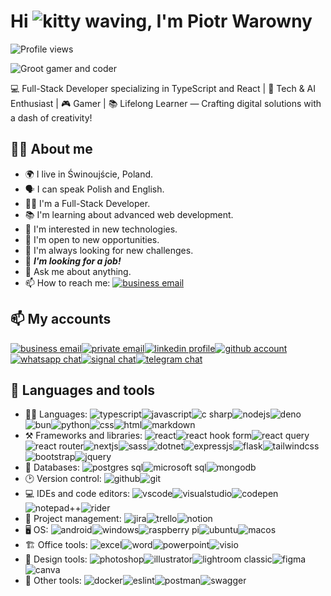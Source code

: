 # Hi ![kitty waving][waving], I'm Piotr Warowny

![Profile views](https://komarev.com/ghpvc/?username=Zachiel&color=blue)

![Groot gamer and coder](https://i.imgur.com/sNcB4uC.jpg)

💻 Full-Stack Developer specializing in TypeScript and React | 🤖 Tech & AI Enthusiast | 🎮 Gamer | 📚 Lifelong Learner — Crafting digital solutions with a dash of creativity!

## 👨‍💻 About me

-   🌍 I live in Świnoujście, Poland.
-   🗣️ I can speak Polish and English.
-   👨‍💻 I'm a Full-Stack Developer.
-   📚 I'm learning about advanced web development.
-   🤔 I'm interested in new technologies.
-   📱 I'm open to new opportunities.
-   📝 I'm always looking for new challenges.
-   🏢 _**I'm looking for a job!**_
-   💬 Ask me about anything.
-   📫 How to reach me: [![business email][protonmail]][protonmailto]

## 📫 My accounts

[![business email][protonmail]][protonmailto][![private email][gmail]][gmailmailto][![linkedin profile][linkedin]][linkedinlink][![github account][github]][githublink][![whatsapp chat][whatsapp]][whatsapplink][![signal chat][signal]][signallink][![telegram chat][telegram]][telegramlink]

## 🧰 Languages and tools

-   👨‍💻 Languages: ![typescript][langtypescript]![javascript][langjavascript]![c sharp][langcsharp]![nodejs][langnodejs]![deno][deno]![bun][bun]![python][langpython]![css][langcss]![html][langhtml]![markdown][langmarkdown]
-   ⚒️ Frameworks and libraries: ![react][react]![react hook form][reacthookform]![react query][reactquery]![react router][reactrouter]![nextjs][nextjs]![sass][sass]![dotnet][dotnet]![expressjs][express]![flask][flask]![tailwindcss][tailwind]![bootstrap][bootstrap]![jquery][jquery]
-   💽 Databases: ![postgres sql][dbpostgres]![microsoft sql][dbmssql]![mongodb][dbmongo]
-   🕑 Version control: ![github][github]![git][git]
-   💻 IDEs and code editors: ![vscode][vscode]![visualstudio][visualstudio]![codepen][codepen]![notepad++][notepad++]![rider][rider]
-   🏢 Project management: ![jira][jira]![trello][trello]![notion][notion]
-   🖥️ OS: ![android][android]![windows][windows]![raspberry pi][raspberrypi]![ubuntu][ubuntu]![macos][macos]
-   🏗️ Office tools: ![excel][excel]![word][word]![powerpoint][powerpoint]![visio][visio]
-   🎨 Design tools: ![photoshop][designphotoshop]![illustrator][designillustrator]![lightroom classic][designlightroom]![figma][designfigma]![canva][designcanva]
-   🔧 Other tools: ![docker][docker]![eslint][eslint]![postman][postman]![swagger][swagger]

<!-- gifs and images -->

[waving]: https://i.imgur.com/09i14aX.gif

<!-- contact links -->

[protonmailto]: mailto:pwarowny@pm.me?subject=from-github
[gmailmailto]: mailto:ezehiel182@gmail.com?subject=from-github
[linkedinlink]: https://www.linkedin.com/in/piotr-warowny/
[githublink]: https://github.com/Zachiel
[whatsapplink]: https://wa.link/wfluri
[signallink]: https://signal.me/#p/+48510155398
[telegramlink]: https://t.me/zachiel182

<!-- contact badges -->

[protonmail]: https://img.shields.io/badge/ProtonMail-purple?style=for-the-badge&logo=protonmail&logoColor=white
[gmail]: https://img.shields.io/badge/Gmail-D14836?style=for-the-badge&logo=gmail&logoColor=white
[linkedin]: https://img.shields.io/badge/linkedin-%230077B5.svg?style=for-the-badge&logo=linkedin&logoColor=white
[github]: https://img.shields.io/badge/github-%23121011.svg?style=for-the-badge&logo=github&logoColor=white
[whatsapp]: https://img.shields.io/badge/WhatsApp-25D366?style=for-the-badge&logo=whatsapp&logoColor=white
[telegram]: https://img.shields.io/badge/Telegram-2CA5E0?style=for-the-badge&logo=telegram&logoColor=white
[signal]: https://img.shields.io/badge/Signal-%23039BE5.svg?style=for-the-badge&logo=Signal&logoColor=white

<!-- tech badges -->
<!-- languages -->

[langtypescript]: https://img.shields.io/badge/typescript-%23007ACC.svg?style=for-the-badge&logo=typescript&logoColor=white
[langcsharp]: https://img.shields.io/badge/c%23-purple.svg?style=for-the-badge&logo=c-sharp&logoColor=white
[langcss]: https://img.shields.io/badge/css3-%231572B6.svg?style=for-the-badge&logo=css3&logoColor=white
[langhtml]: https://img.shields.io/badge/html5-%23E34F26.svg?style=for-the-badge&logo=html5&logoColor=white
[langjavascript]: https://img.shields.io/badge/javascript-%23323330.svg?style=for-the-badge&logo=javascript&logoColor=%23F7DF1E
[langmarkdown]: https://img.shields.io/badge/markdown-%23000000.svg?style=for-the-badge&logo=markdown&logoColor=white
[langpython]: https://img.shields.io/badge/python-3670A0?style=for-the-badge&logo=python&logoColor=ffdd54
[langnodejs]: https://img.shields.io/badge/node.js-6DA55F?style=for-the-badge&logo=node.js&logoColor=white

<!-- databases -->

[dbmssql]: https://img.shields.io/badge/python-3670A0?style=for-the-badge&logo=python&logoColor=ffdd54
[dbmongo]: https://img.shields.io/badge/MongoDB-%234ea94b.svg?style=for-the-badge&logo=mongodb&logoColor=white
[dbpostgres]: https://img.shields.io/badge/postgres-%23316192.svg?style=for-the-badge&logo=postgresql&logoColor=white

<!-- design -->

[designillustrator]: https://img.shields.io/badge/adobe%20illustrator-%23FF9A00.svg?style=for-the-badge&logo=adobe%20illustrator&logoColor=white
[designlightroom]: https://img.shields.io/badge/Adobe%20Lightroom%20Classic-31A8FF.svg?style=for-the-badge&logo=Adobe%20Lightroom%20Classic&logoColor=white
[designphotoshop]: https://img.shields.io/badge/adobe%20photoshop-%2331A8FF.svg?style=for-the-badge&logo=adobe%20photoshop&logoColor=white
[designcanva]: https://img.shields.io/badge/Canva-%2300C4CC.svg?style=for-the-badge&logo=Canva&logoColor=white
[designfigma]: https://img.shields.io/badge/figma-%23F24E1E.svg?style=for-the-badge&logo=figma&logoColor=white

<!-- frameworks -->

[react]: https://img.shields.io/badge/react-%2320232a.svg?style=for-the-badge&logo=react&logoColor=%2361DAFB
[dotnet]: https://img.shields.io/badge/.NET-5C2D91?style=for-the-badge&logo=.net&logoColor=white
[bootstrap]: https://img.shields.io/badge/bootstrap-%238511FA.svg?style=for-the-badge&logo=bootstrap&logoColor=white
[express]: https://img.shields.io/badge/express.js-%23404d59.svg?style=for-the-badge&logo=express&logoColor=%2361DAFB
[flask]: https://img.shields.io/badge/flask-%23000.svg?style=for-the-badge&logo=flask&logoColor=white
[nextjs]: https://img.shields.io/badge/Next-black?style=for-the-badge&logo=next.js&logoColor=white
[bun]: https://img.shields.io/badge/Bun-%23000000.svg?style=for-the-badge&logo=bun&logoColor=white
[deno]: https://img.shields.io/badge/deno%20js-000000?style=for-the-badge&logo=deno&logoColor=white
[sass]: https://img.shields.io/badge/SASS-hotpink.svg?style=for-the-badge&logo=SASS&logoColor=white
[tailwind]: https://img.shields.io/badge/tailwindcss-%2338B2AC.svg?style=for-the-badge&logo=tailwind-css&logoColor=white
[jquery]: https://img.shields.io/badge/jquery-%230769AD.svg?style=for-the-badge&logo=jquery&logoColor=white
[reactquery]: https://img.shields.io/badge/-React%20Query-FF4154?style=for-the-badge&logo=react%20query&logoColor=white
[reactrouter]: https://img.shields.io/badge/React_Router-CA4245?style=for-the-badge&logo=react-router&logoColor=white
[reacthookform]: https://img.shields.io/badge/React%20Hook%20Form-%23EC5990.svg?style=for-the-badge&logo=reacthookform&logoColor=white

<!-- ide -->

[codepen]: https://img.shields.io/badge/CodePen-white?style=for-the-badge&logo=codepen&logoColor=black
[notepad++]: https://img.shields.io/badge/Notepad++-90E59A.svg?style=for-the-badge&logo=notepad%2b%2b&logoColor=black
[rider]: https://img.shields.io/badge/Rider-crimson.svg?style=for-the-badge&logo=Rider&logoColor=white
[vscode]: https://img.shields.io/badge/Visual%20Studio%20Code-0078d7.svg?style=for-the-badge&logo=visual-studio-code&logoColor=white
[visualstudio]: https://img.shields.io/badge/Visual%20Studio-5C2D91.svg?style=for-the-badge&logo=visual-studio&logoColor=white

<!-- other -->

[jira]: https://img.shields.io/badge/jira-%230A0FFF.svg?style=for-the-badge&logo=jira&logoColor=white
[docker]: https://img.shields.io/badge/docker-%230db7ed.svg?style=for-the-badge&logo=docker&logoColor=white
[eslint]: https://img.shields.io/badge/ESLint-4B3263?style=for-the-badge&logo=eslint&logoColor=white
[notion]: https://img.shields.io/badge/Notion-%23000000.svg?style=for-the-badge&logo=notion&logoColor=white
[postman]: https://img.shields.io/badge/Postman-FF6C37?style=for-the-badge&logo=postman&logoColor=white
[trello]: https://img.shields.io/badge/Trello-%23026AA7.svg?style=for-the-badge&logo=Trello&logoColor=white
[swagger]: https://img.shields.io/badge/-Swagger-%23Clojure?style=for-the-badge&logo=swagger&logoColor=white
[git]: https://img.shields.io/badge/git-%23F05033.svg?style=for-the-badge&logo=git&logoColor=white
[excel]: https://img.shields.io/badge/Microsoft_Excel-217346?style=for-the-badge&logo=microsoft-excel&logoColor=white
[word]: https://img.shields.io/badge/Microsoft_Word-2B579A?style=for-the-badge&logo=microsoft-word&logoColor=white
[powerpoint]: https://img.shields.io/badge/Microsoft_PowerPoint-B7472A?style=for-the-badge&logo=microsoft-powerpoint&logoColor=white
[visio]: https://img.shields.io/badge/Microsoft_Visio-3955A3?style=for-the-badge&logo=microsoft-visio&logoColor=white
[ubuntu]: https://img.shields.io/badge/Ubuntu-E95420?style=for-the-badge&logo=ubuntu&logoColor=white
[windows]: https://img.shields.io/badge/Windows-0078D6?style=for-the-badge&logo=windows&logoColor=white
[android]: https://img.shields.io/badge/Android-3DDC84?style=for-the-badge&logo=android&logoColor=white
[macos]: https://img.shields.io/badge/mac%20os-000000?style=for-the-badge&logo=macos&logoColor=F0F0F0
[raspberrypi]: https://img.shields.io/badge/-RaspberryPi-C51A4A?style=for-the-badge&logo=Raspberry-Pi
